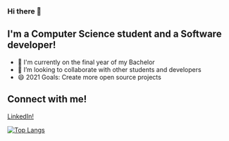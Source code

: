 ### Hi there 👋

## I'm a Computer Science student and a Software developer!
- 🔭 I'm currently on the final year of my Bachelor
- 👯 I’m looking to collaborate with other students and developers
- 😄 2021 Goals: Create more open source projects


## Connect with me!
[LinkedIn!](https://www.linkedin.com/in/amaduswaray/)

[![Top Langs](https://github-readme-stats.vercel.app/api/top-langs/?username=amaduswaray)](https://github.com/anuraghazra/github-readme-stats)
